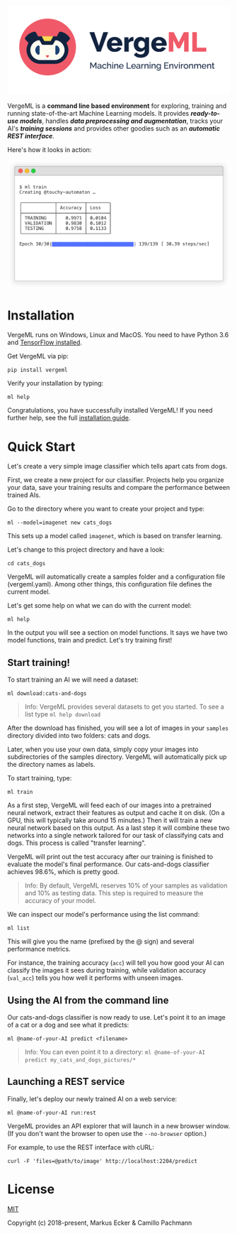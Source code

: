 ![VergeML](docs/img/header.png "VergeML")


VergeML is a **command line based environment** for exploring, training and running state-of-the-art Machine Learning models. It provides ***ready-to-use models***, handles ***data preprocessing and augmentation***, tracks your AI's ***training sessions*** and provides other goodies such as an ***automatic REST interface***.

Here's how it looks in action:

<img src="docs/img/term.png" alt="terminal" width="691px"/>

Installation
============

VergeML runs on Windows, Linux and MacOS. You need to have Python 3.6 and [TensorFlow installed](Installation/Installation.md). 

Get VergeML via pip: 

    pip install vergeml

Verify your installation by typing:

    ml help

Congratulations, you have successfully installed VergeML! If you need further help, see the full [installation guide](Installation/Installation.md).

Quick Start
===========

Let's create a very simple image classifier which tells apart cats from dogs. 

First, we create a new project for our classifier. Projects help you organize your data, save your training results and compare the performance between trained AIs. 

Go to the directory where you want to create your project and type: 

    ml --model=imagenet new cats_dogs

This sets up a model called ```imagenet```, which is based on transfer learning. 

Let's change to this project directory and have a look: 

    cd cats_dogs

VergeML will automatically create a samples folder and a configuration file (vergeml.yaml). Among other things, this configuration file defines the current model.
 
Let's get some help on what we can do with the current model:

    ml help

In the output you will see a section on model functions. It says we have two model functions, train and predict. Let's try training first!

Start training!
-----------

To start training an AI we will need a dataset:

    ml download:cats-and-dogs

> Info: VergeML provides several datasets to get you started. To see a list type ```ml help download```

After the download has finished, you will see a lot of images in your ```samples``` directory divided into two folders: cats and dogs. 

Later, when you use your own data, simply copy your images into subdirectories of the samples directory. VergeML will automatically pick up the directory names as labels. 

To start training, type:

    ml train

As a first step, VergeML will feed each of our images into a pretrained neural network, extract their features as output and cache it on disk. (On a GPU, this will typically take around 15 minutes.) Then it will train a new neural network based on this output. As a last step it will combine these two networks into a single network tailored for our task of classifying cats and dogs. This process is called "transfer learning".

VergeML will print out the test accuracy after our training is finished to evaluate the model's final performance. Our cats-and-dogs classifier achieves 98.6%, which is pretty good.

> Info: By default, VergeML reserves 10% of your samples as validation and 10% as testing data. This step is required to measure the accuracy of your model. 

We can inspect our model's performance using the list command:

    ml list

This will give you the name (prefixed by the @ sign) and several performance metrics.

For instance, the training accuracy (```acc```) will tell you how good your AI can classify the images it sees during training, while validation accuracy (```val_acc```) tells you how well it performs with unseen images.

Using the AI from the command line
-----------

Our cats-and-dogs classifier is now ready to use. Let's point it to an image of a cat or a dog and see what it predicts: 

    ml @name-of-your-AI predict <filename>

> Info: You can even point it to a directory: ```ml @name-of-your-AI predict my_cats_and_dogs_pictures/*```

Launching a REST service
-----------
Finally, let's deploy our newly trained AI on a web service:

    ml @name-of-your-AI run:rest 

VergeML provides an API explorer that will launch in a new browser window. (If you don't want the browser to open use the ```--no-browser``` option.) 

For example, to use the REST interface with cURL: 

    curl -F 'files=@path/to/image' http://localhost:2204/predict 


License
============
[MIT](/LICENSE) 

Copyright (c) 2018-present, Markus Ecker & Camillo Pachmann 